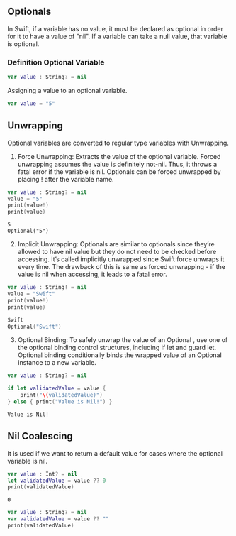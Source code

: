 ## Optionals
In Swift, if a variable has no value, it must be declared as optional in order for it to have a value of "nil". 
If a variable can take a null value, that variable is optional.

### Definition Optional Variable
```swift
var value : String? = nil
```
Assigning a value to an optional variable.
```swift
var value = "5"
```

## Unwrapping
Optional variables are converted to regular type variables with Unwrapping.

1. Force Unwrapping:
Extracts the value of the optional variable. Forced unwrapping assumes the value is definitely not-nil. Thus, it throws a fatal error if the variable is nil. Optionals can be forced unwrapped by placing ! after the variable name.
```swift
var value : String? = nil
value = "5"
print(value!)
print(value)
```
```
5
Optional("5")
```
2. Implicit Unwrapping:
Optionals are similar to optionals since they’re allowed to have nil value but they do not need to be checked before accessing. It’s called implicitly unwrapped since Swift force unwraps it every time. The drawback of this is same as forced unwrapping - if the value is nil when accessing, it leads to a fatal error.
```swift
var value : String! = nil
value = "Swift"
print(value!)
print(value)
```
```swift
Swift
Optional("Swift")
```

3. Optional Binding:
To safely unwrap the value of an Optional , use one of the optional binding control structures, including if let and guard let. Optional binding conditionally binds the wrapped value of an Optional instance to a new variable.
```swift
var value : String? = nil

if let validatedValue = value {
    print("\(validatedValue)")
} else { print("Value is Nil!") }
```
```
Value is Nil!
```
## Nil Coalescing
It is used if we want to return a default value for cases where the optional variable is nil.
```swift
var value : Int? = nil
let validatedValue = value ?? 0
print(validatedValue)
```
```
0
```
```swift
var value : String? = nil
var validatedValue = value ?? ""
print(validatedValue)

```
```

```
